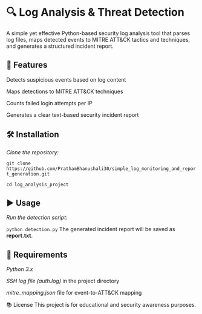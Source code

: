 # 🔍 Log Analysis & Threat Detection
A simple yet effective Python-based security log analysis tool that parses log files, maps detected events to MITRE ATT&CK tactics and techniques, and generates a structured incident report.

## 🚀 Features
Detects suspicious events based on log content

Maps detections to MITRE ATT&CK techniques

Counts failed login attempts per IP

Generates a clear text-based security incident report

## 🛠️ Installation
*Clone the repository:*

``git clone https://github.com/PrathamBhanushali30/simple_log_monitoring_and_report_generation.git``
 
 ``cd log_analysis_project``

## ▶️ Usage
*Run the detection script:*

`python detection.py`
The generated incident report will be saved as **report.txt**.

## 📌 Requirements
*Python 3.x*

*SSH log file (auth.log)* in the project directory

*mitre_mapping.json* file for event-to-ATT&CK mapping

📚 License
This project is for educational and security awareness purposes.
